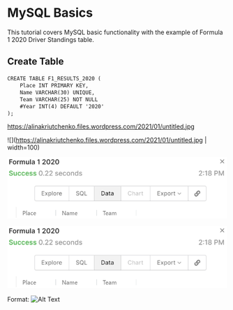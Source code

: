 # MySQL Basics


This tutorial covers MySQL basic functionality with the example of Formula 1 2020 Driver Standings table.

## Create Table


```
CREATE TABLE F1_RESULTS_2020 (
    Place INT PRIMARY KEY,
    Name VARCHAR(30) UNIQUE,
    Team VARCHAR(25) NOT NULL
    #Year INT(4) DEFAULT '2020'
);
```

https://alinakriutchenko.files.wordpress.com/2021/01/untitled.jpg

![](https://alinakriutchenko.files.wordpress.com/2021/01/untitled.jpg | width=100)

![Screenshot](1-4.png)


![GitHub Logo](/images/1-4.png)


Format: ![Alt Text](url)
